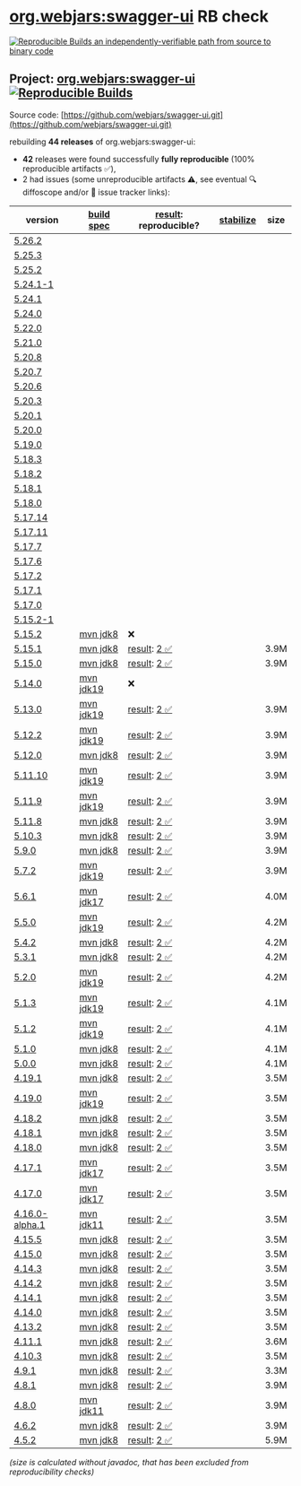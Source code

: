 [org.webjars:swagger-ui](https://central.sonatype.com/artifact/org.webjars/swagger-ui/versions) RB check
=======

[![Reproducible Builds](https://reproducible-builds.org/images/logos/rb.svg) an independently-verifiable path from source to binary code](https://reproducible-builds.org/)

## Project: [org.webjars:swagger-ui](https://central.sonatype.com/artifact/org.webjars/swagger-ui/versions) [![Reproducible Builds](https://img.shields.io/endpoint?url=https://raw.githubusercontent.com/jvm-repo-rebuild/reproducible-central/master/content/org/webjars/swagger-ui/badge.json)](https://github.com/jvm-repo-rebuild/reproducible-central/blob/master/content/org/webjars/swagger-ui/README.md)

Source code: [https://github.com/webjars/swagger-ui.git](https://github.com/webjars/swagger-ui.git)

rebuilding **44 releases** of org.webjars:swagger-ui:
- **42** releases were found successfully **fully reproducible** (100% reproducible artifacts :white_check_mark:),
- 2 had issues (some unreproducible artifacts :warning:, see eventual :mag: diffoscope and/or :memo: issue tracker links):

| version | [build spec](/BUILDSPEC.md) | [result](https://reproducible-builds.org/docs/jvm/): reproducible? | [stabilize](https://github.com/google/oss-rebuild/blob/main/cmd/stabilize/README.md) | size |
| -- | --------- | ------ | ------ | -- |
| [5.26.2](https://central.sonatype.com/artifact/org.webjars/swagger-ui/5.26.2/pom) | | | |
| [5.25.3](https://central.sonatype.com/artifact/org.webjars/swagger-ui/5.25.3/pom) | | | |
| [5.25.2](https://central.sonatype.com/artifact/org.webjars/swagger-ui/5.25.2/pom) | | | |
| [5.24.1-1](https://central.sonatype.com/artifact/org.webjars/swagger-ui/5.24.1-1/pom) | | | |
| [5.24.1](https://central.sonatype.com/artifact/org.webjars/swagger-ui/5.24.1/pom) | | | |
| [5.24.0](https://central.sonatype.com/artifact/org.webjars/swagger-ui/5.24.0/pom) | | | |
| [5.22.0](https://central.sonatype.com/artifact/org.webjars/swagger-ui/5.22.0/pom) | | | |
| [5.21.0](https://central.sonatype.com/artifact/org.webjars/swagger-ui/5.21.0/pom) | | | |
| [5.20.8](https://central.sonatype.com/artifact/org.webjars/swagger-ui/5.20.8/pom) | | | |
| [5.20.7](https://central.sonatype.com/artifact/org.webjars/swagger-ui/5.20.7/pom) | | | |
| [5.20.6](https://central.sonatype.com/artifact/org.webjars/swagger-ui/5.20.6/pom) | | | |
| [5.20.3](https://central.sonatype.com/artifact/org.webjars/swagger-ui/5.20.3/pom) | | | |
| [5.20.1](https://central.sonatype.com/artifact/org.webjars/swagger-ui/5.20.1/pom) | | | |
| [5.20.0](https://central.sonatype.com/artifact/org.webjars/swagger-ui/5.20.0/pom) | | | |
| [5.19.0](https://central.sonatype.com/artifact/org.webjars/swagger-ui/5.19.0/pom) | | | |
| [5.18.3](https://central.sonatype.com/artifact/org.webjars/swagger-ui/5.18.3/pom) | | | |
| [5.18.2](https://central.sonatype.com/artifact/org.webjars/swagger-ui/5.18.2/pom) | | | |
| [5.18.1](https://central.sonatype.com/artifact/org.webjars/swagger-ui/5.18.1/pom) | | | |
| [5.18.0](https://central.sonatype.com/artifact/org.webjars/swagger-ui/5.18.0/pom) | | | |
| [5.17.14](https://central.sonatype.com/artifact/org.webjars/swagger-ui/5.17.14/pom) | | | |
| [5.17.11](https://central.sonatype.com/artifact/org.webjars/swagger-ui/5.17.11/pom) | | | |
| [5.17.7](https://central.sonatype.com/artifact/org.webjars/swagger-ui/5.17.7/pom) | | | |
| [5.17.6](https://central.sonatype.com/artifact/org.webjars/swagger-ui/5.17.6/pom) | | | |
| [5.17.2](https://central.sonatype.com/artifact/org.webjars/swagger-ui/5.17.2/pom) | | | |
| [5.17.1](https://central.sonatype.com/artifact/org.webjars/swagger-ui/5.17.1/pom) | | | |
| [5.17.0](https://central.sonatype.com/artifact/org.webjars/swagger-ui/5.17.0/pom) | | | |
| [5.15.2-1](https://central.sonatype.com/artifact/org.webjars/swagger-ui/5.15.2-1/pom) | | | |
| [5.15.2](https://central.sonatype.com/artifact/org.webjars/swagger-ui/5.15.2/pom) | [mvn jdk8](swagger-ui-5.15.2.buildspec) | :x: | |
| [5.15.1](https://central.sonatype.com/artifact/org.webjars/swagger-ui/5.15.1/pom) | [mvn jdk8](swagger-ui-5.15.1.buildspec) | [result](swagger-ui-5.15.1.buildinfo): [2 :white_check_mark: ](swagger-ui-5.15.1.buildcompare) | | 3.9M |
| [5.15.0](https://central.sonatype.com/artifact/org.webjars/swagger-ui/5.15.0/pom) | [mvn jdk8](swagger-ui-5.15.0.buildspec) | [result](swagger-ui-5.15.0.buildinfo): [2 :white_check_mark: ](swagger-ui-5.15.0.buildcompare) | | 3.9M |
| [5.14.0](https://central.sonatype.com/artifact/org.webjars/swagger-ui/5.14.0/pom) | [mvn jdk19](swagger-ui-5.14.0.buildspec) | :x: | |
| [5.13.0](https://central.sonatype.com/artifact/org.webjars/swagger-ui/5.13.0/pom) | [mvn jdk19](swagger-ui-5.13.0.buildspec) | [result](swagger-ui-5.13.0.buildinfo): [2 :white_check_mark: ](swagger-ui-5.13.0.buildcompare) | | 3.9M |
| [5.12.2](https://central.sonatype.com/artifact/org.webjars/swagger-ui/5.12.2/pom) | [mvn jdk19](swagger-ui-5.12.2.buildspec) | [result](swagger-ui-5.12.2.buildinfo): [2 :white_check_mark: ](swagger-ui-5.12.2.buildcompare) | | 3.9M |
| [5.12.0](https://central.sonatype.com/artifact/org.webjars/swagger-ui/5.12.0/pom) | [mvn jdk8](swagger-ui-5.12.0.buildspec) | [result](swagger-ui-5.12.0.buildinfo): [2 :white_check_mark: ](swagger-ui-5.12.0.buildcompare) | | 3.9M |
| [5.11.10](https://central.sonatype.com/artifact/org.webjars/swagger-ui/5.11.10/pom) | [mvn jdk19](swagger-ui-5.11.10.buildspec) | [result](swagger-ui-5.11.10.buildinfo): [2 :white_check_mark: ](swagger-ui-5.11.10.buildcompare) | | 3.9M |
| [5.11.9](https://central.sonatype.com/artifact/org.webjars/swagger-ui/5.11.9/pom) | [mvn jdk19](swagger-ui-5.11.9.buildspec) | [result](swagger-ui-5.11.9.buildinfo): [2 :white_check_mark: ](swagger-ui-5.11.9.buildcompare) | | 3.9M |
| [5.11.8](https://central.sonatype.com/artifact/org.webjars/swagger-ui/5.11.8/pom) | [mvn jdk8](swagger-ui-5.11.8.buildspec) | [result](swagger-ui-5.11.8.buildinfo): [2 :white_check_mark: ](swagger-ui-5.11.8.buildcompare) | | 3.9M |
| [5.10.3](https://central.sonatype.com/artifact/org.webjars/swagger-ui/5.10.3/pom) | [mvn jdk8](swagger-ui-5.10.3.buildspec) | [result](swagger-ui-5.10.3.buildinfo): [2 :white_check_mark: ](swagger-ui-5.10.3.buildcompare) | | 3.9M |
| [5.9.0](https://central.sonatype.com/artifact/org.webjars/swagger-ui/5.9.0/pom) | [mvn jdk8](swagger-ui-5.9.0.buildspec) | [result](swagger-ui-5.9.0.buildinfo): [2 :white_check_mark: ](swagger-ui-5.9.0.buildcompare) | | 3.9M |
| [5.7.2](https://central.sonatype.com/artifact/org.webjars/swagger-ui/5.7.2/pom) | [mvn jdk19](swagger-ui-5.7.2.buildspec) | [result](swagger-ui-5.7.2.buildinfo): [2 :white_check_mark: ](swagger-ui-5.7.2.buildcompare) | | 3.9M |
| [5.6.1](https://central.sonatype.com/artifact/org.webjars/swagger-ui/5.6.1/pom) | [mvn jdk17](swagger-ui-5.6.1.buildspec) | [result](swagger-ui-5.6.1.buildinfo): [2 :white_check_mark: ](swagger-ui-5.6.1.buildcompare) | | 4.0M |
| [5.5.0](https://central.sonatype.com/artifact/org.webjars/swagger-ui/5.5.0/pom) | [mvn jdk19](swagger-ui-5.5.0.buildspec) | [result](swagger-ui-5.5.0.buildinfo): [2 :white_check_mark: ](swagger-ui-5.5.0.buildcompare) | | 4.2M |
| [5.4.2](https://central.sonatype.com/artifact/org.webjars/swagger-ui/5.4.2/pom) | [mvn jdk8](swagger-ui-5.4.2.buildspec) | [result](swagger-ui-5.4.2.buildinfo): [2 :white_check_mark: ](swagger-ui-5.4.2.buildcompare) | | 4.2M |
| [5.3.1](https://central.sonatype.com/artifact/org.webjars/swagger-ui/5.3.1/pom) | [mvn jdk8](swagger-ui-5.3.1.buildspec) | [result](swagger-ui-5.3.1.buildinfo): [2 :white_check_mark: ](swagger-ui-5.3.1.buildcompare) | | 4.2M |
| [5.2.0](https://central.sonatype.com/artifact/org.webjars/swagger-ui/5.2.0/pom) | [mvn jdk19](swagger-ui-5.2.0.buildspec) | [result](swagger-ui-5.2.0.buildinfo): [2 :white_check_mark: ](swagger-ui-5.2.0.buildcompare) | | 4.2M |
| [5.1.3](https://central.sonatype.com/artifact/org.webjars/swagger-ui/5.1.3/pom) | [mvn jdk19](swagger-ui-5.1.3.buildspec) | [result](swagger-ui-5.1.3.buildinfo): [2 :white_check_mark: ](swagger-ui-5.1.3.buildcompare) | | 4.1M |
| [5.1.2](https://central.sonatype.com/artifact/org.webjars/swagger-ui/5.1.2/pom) | [mvn jdk19](swagger-ui-5.1.2.buildspec) | [result](swagger-ui-5.1.2.buildinfo): [2 :white_check_mark: ](swagger-ui-5.1.2.buildcompare) | | 4.1M |
| [5.1.0](https://central.sonatype.com/artifact/org.webjars/swagger-ui/5.1.0/pom) | [mvn jdk8](swagger-ui-5.1.0.buildspec) | [result](swagger-ui-5.1.0.buildinfo): [2 :white_check_mark: ](swagger-ui-5.1.0.buildcompare) | | 4.1M |
| [5.0.0](https://central.sonatype.com/artifact/org.webjars/swagger-ui/5.0.0/pom) | [mvn jdk8](swagger-ui-5.0.0.buildspec) | [result](swagger-ui-5.0.0.buildinfo): [2 :white_check_mark: ](swagger-ui-5.0.0.buildcompare) | | 4.1M |
| [4.19.1](https://central.sonatype.com/artifact/org.webjars/swagger-ui/4.19.1/pom) | [mvn jdk8](swagger-ui-4.19.1.buildspec) | [result](swagger-ui-4.19.1.buildinfo): [2 :white_check_mark: ](swagger-ui-4.19.1.buildcompare) | | 3.5M |
| [4.19.0](https://central.sonatype.com/artifact/org.webjars/swagger-ui/4.19.0/pom) | [mvn jdk19](swagger-ui-4.19.0.buildspec) | [result](swagger-ui-4.19.0.buildinfo): [2 :white_check_mark: ](swagger-ui-4.19.0.buildcompare) | | 3.5M |
| [4.18.2](https://central.sonatype.com/artifact/org.webjars/swagger-ui/4.18.2/pom) | [mvn jdk8](swagger-ui-4.18.2.buildspec) | [result](swagger-ui-4.18.2.buildinfo): [2 :white_check_mark: ](swagger-ui-4.18.2.buildcompare) | | 3.5M |
| [4.18.1](https://central.sonatype.com/artifact/org.webjars/swagger-ui/4.18.1/pom) | [mvn jdk8](swagger-ui-4.18.1.buildspec) | [result](swagger-ui-4.18.1.buildinfo): [2 :white_check_mark: ](swagger-ui-4.18.1.buildcompare) | | 3.5M |
| [4.18.0](https://central.sonatype.com/artifact/org.webjars/swagger-ui/4.18.0/pom) | [mvn jdk8](swagger-ui-4.18.0.buildspec) | [result](swagger-ui-4.18.0.buildinfo): [2 :white_check_mark: ](swagger-ui-4.18.0.buildcompare) | | 3.5M |
| [4.17.1](https://central.sonatype.com/artifact/org.webjars/swagger-ui/4.17.1/pom) | [mvn jdk17](swagger-ui-4.17.1.buildspec) | [result](swagger-ui-4.17.1.buildinfo): [2 :white_check_mark: ](swagger-ui-4.17.1.buildcompare) | | 3.5M |
| [4.17.0](https://central.sonatype.com/artifact/org.webjars/swagger-ui/4.17.0/pom) | [mvn jdk17](swagger-ui-4.17.0.buildspec) | [result](swagger-ui-4.17.0.buildinfo): [2 :white_check_mark: ](swagger-ui-4.17.0.buildcompare) | | 3.5M |
| [4.16.0-alpha.1](https://central.sonatype.com/artifact/org.webjars/swagger-ui/4.16.0-alpha.1/pom) | [mvn jdk11](swagger-ui-4.16.0-alpha.1.buildspec) | [result](swagger-ui-4.16.0-alpha.1.buildinfo): [2 :white_check_mark: ](swagger-ui-4.16.0-alpha.1.buildcompare) | | 3.5M |
| [4.15.5](https://central.sonatype.com/artifact/org.webjars/swagger-ui/4.15.5/pom) | [mvn jdk8](swagger-ui-4.15.5.buildspec) | [result](swagger-ui-4.15.5.buildinfo): [2 :white_check_mark: ](swagger-ui-4.15.5.buildcompare) | | 3.5M |
| [4.15.0](https://central.sonatype.com/artifact/org.webjars/swagger-ui/4.15.0/pom) | [mvn jdk8](swagger-ui-4.15.0.buildspec) | [result](swagger-ui-4.15.0.buildinfo): [2 :white_check_mark: ](swagger-ui-4.15.0.buildcompare) | | 3.5M |
| [4.14.3](https://central.sonatype.com/artifact/org.webjars/swagger-ui/4.14.3/pom) | [mvn jdk8](swagger-ui-4.14.3.buildspec) | [result](swagger-ui-4.14.3.buildinfo): [2 :white_check_mark: ](swagger-ui-4.14.3.buildcompare) | | 3.5M |
| [4.14.2](https://central.sonatype.com/artifact/org.webjars/swagger-ui/4.14.2/pom) | [mvn jdk8](swagger-ui-4.14.2.buildspec) | [result](swagger-ui-4.14.2.buildinfo): [2 :white_check_mark: ](swagger-ui-4.14.2.buildcompare) | | 3.5M |
| [4.14.1](https://central.sonatype.com/artifact/org.webjars/swagger-ui/4.14.1/pom) | [mvn jdk8](swagger-ui-4.14.1.buildspec) | [result](swagger-ui-4.14.1.buildinfo): [2 :white_check_mark: ](swagger-ui-4.14.1.buildcompare) | | 3.5M |
| [4.14.0](https://central.sonatype.com/artifact/org.webjars/swagger-ui/4.14.0/pom) | [mvn jdk8](swagger-ui-4.14.0.buildspec) | [result](swagger-ui-4.14.0.buildinfo): [2 :white_check_mark: ](swagger-ui-4.14.0.buildcompare) | | 3.5M |
| [4.13.2](https://central.sonatype.com/artifact/org.webjars/swagger-ui/4.13.2/pom) | [mvn jdk8](swagger-ui-4.13.2.buildspec) | [result](swagger-ui-4.13.2.buildinfo): [2 :white_check_mark: ](swagger-ui-4.13.2.buildcompare) | | 3.5M |
| [4.11.1](https://central.sonatype.com/artifact/org.webjars/swagger-ui/4.11.1/pom) | [mvn jdk8](swagger-ui-4.11.1.buildspec) | [result](swagger-ui-4.11.1.buildinfo): [2 :white_check_mark: ](swagger-ui-4.11.1.buildcompare) | | 3.6M |
| [4.10.3](https://central.sonatype.com/artifact/org.webjars/swagger-ui/4.10.3/pom) | [mvn jdk8](swagger-ui-4.10.3.buildspec) | [result](swagger-ui-4.10.3.buildinfo): [2 :white_check_mark: ](swagger-ui-4.10.3.buildcompare) | | 3.5M |
| [4.9.1](https://central.sonatype.com/artifact/org.webjars/swagger-ui/4.9.1/pom) | [mvn jdk8](swagger-ui-4.9.1.buildspec) | [result](swagger-ui-4.9.1.buildinfo): [2 :white_check_mark: ](swagger-ui-4.9.1.buildcompare) | | 3.3M |
| [4.8.1](https://central.sonatype.com/artifact/org.webjars/swagger-ui/4.8.1/pom) | [mvn jdk8](swagger-ui-4.8.1.buildspec) | [result](swagger-ui-4.8.1.buildinfo): [2 :white_check_mark: ](swagger-ui-4.8.1.buildcompare) | | 3.9M |
| [4.8.0](https://central.sonatype.com/artifact/org.webjars/swagger-ui/4.8.0/pom) | [mvn jdk11](swagger-ui-4.8.0.buildspec) | [result](swagger-ui-4.8.0.buildinfo): [2 :white_check_mark: ](swagger-ui-4.8.0.buildcompare) | | 3.9M |
| [4.6.2](https://central.sonatype.com/artifact/org.webjars/swagger-ui/4.6.2/pom) | [mvn jdk8](swagger-ui-4.6.2.buildspec) | [result](swagger-ui-4.6.2.buildinfo): [2 :white_check_mark: ](swagger-ui-4.6.2.buildcompare) | | 3.9M |
| [4.5.2](https://central.sonatype.com/artifact/org.webjars/swagger-ui/4.5.2/pom) | [mvn jdk8](swagger-ui-4.5.2.buildspec) | [result](swagger-ui-4.5.2.buildinfo): [2 :white_check_mark: ](swagger-ui-4.5.2.buildcompare) | | 5.9M |

<i>(size is calculated without javadoc, that has been excluded from reproducibility checks)</i>
